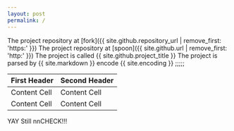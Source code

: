 ```yaml
---
layout: post
permalink: /
---
```

The project repository at [fork]({{ site.github.repository_url | remove_first: 'https:' }})
The project repository at [spoon]({{ site.github.url | remove_first: 'http:' }})
The project is called {{ site.github.project_title }}
The project is parsed by {{ site.markdown }}
encode {{ site.encoding }}
;;;;;

First Header  | Second Header
------------- | -------------
Content Cell  | Content Cell
Content Cell  | Content Cell


YAY Still nnCHECK!!!